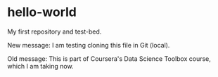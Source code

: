 hello-world
===========

My first repository and test-bed.

New message: I am testing cloning this file in Git (local).

Old message: This is part of Coursera's Data Science Toolbox course, which I am taking now.
